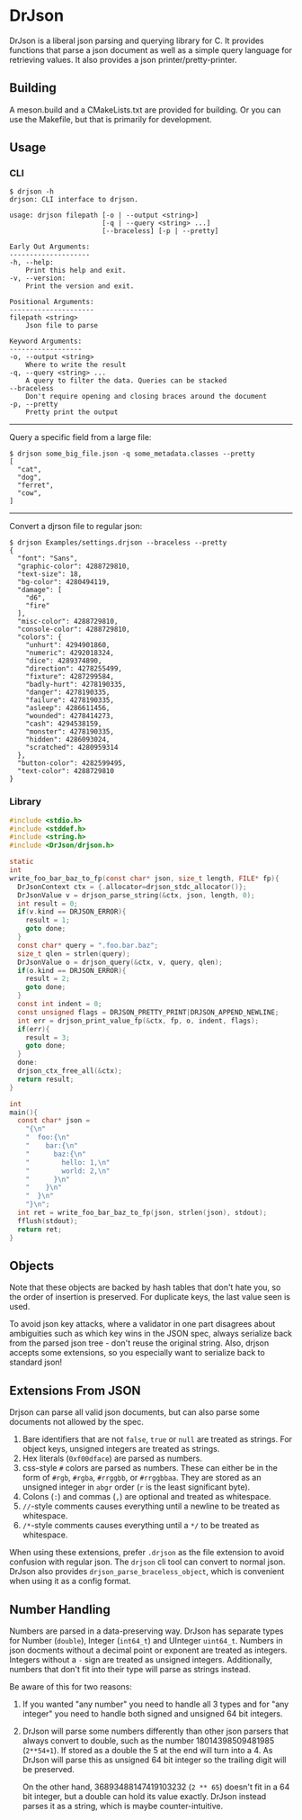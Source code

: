 # DrJson

DrJson is a liberal json parsing and querying library for C.
It provides functions that parse a json document as well as a simple query
language for retrieving values.  It also provides a json printer/pretty-printer.

## Building

A meson.build and a CMakeLists.txt are provided for building. Or you can use
the Makefile, but that is primarily for development.

## Usage

### CLI
```
$ drjson -h
drjson: CLI interface to drjson.

usage: drjson filepath [-o | --output <string>]
                       [-q | --query <string> ...]
                       [--braceless] [-p | --pretty]

Early Out Arguments:
--------------------
-h, --help:
    Print this help and exit.
-v, --version:
    Print the version and exit.

Positional Arguments:
---------------------
filepath <string>
    Json file to parse

Keyword Arguments:
------------------
-o, --output <string>
    Where to write the result
-q, --query <string> ...
    A query to filter the data. Queries can be stacked
--braceless
    Don't require opening and closing braces around the document
-p, --pretty
    Pretty print the output

```
<hr>

Query a specific field from a large file:
```
$ drjson some_big_file.json -q some_metadata.classes --pretty
[
  "cat",
  "dog",
  "ferret",
  "cow",
]
```
<hr>

Convert a djrson file to regular json:
```
$ drjson Examples/settings.drjson --braceless --pretty
{
  "font": "Sans",
  "graphic-color": 4288729810,
  "text-size": 18,
  "bg-color": 4280494119,
  "damage": [
    "d6",
    "fire"
  ],
  "misc-color": 4288729810,
  "console-color": 4288729810,
  "colors": {
    "unhurt": 4294901860,
    "numeric": 4292018324,
    "dice": 4289374890,
    "direction": 4278255499,
    "fixture": 4287299584,
    "badly-hurt": 4278190335,
    "danger": 4278190335,
    "failure": 4278190335,
    "asleep": 4286611456,
    "wounded": 4278414273,
    "cash": 4294538159,
    "monster": 4278190335,
    "hidden": 4286093024,
    "scratched": 4280959314
  },
  "button-color": 4282599495,
  "text-color": 4288729810
}

```

### Library
```c
#include <stdio.h>
#include <stddef.h>
#include <string.h>
#include <DrJson/drjson.h>

static
int
write_foo_bar_baz_to_fp(const char* json, size_t length, FILE* fp){
  DrJsonContext ctx = {.allocator=drjson_stdc_allocator()};
  DrJsonValue v = drjson_parse_string(&ctx, json, length, 0);
  int result = 0;
  if(v.kind == DRJSON_ERROR){
    result = 1;
    goto done;
  }
  const char* query = ".foo.bar.baz";
  size_t qlen = strlen(query);
  DrJsonValue o = drjson_query(&ctx, v, query, qlen);
  if(o.kind == DRJSON_ERROR){
    result = 2;
    goto done;
  }
  const int indent = 0;
  const unsigned flags = DRJSON_PRETTY_PRINT|DRJSON_APPEND_NEWLINE;
  int err = drjson_print_value_fp(&ctx, fp, o, indent, flags);
  if(err){
    result = 3;
    goto done;
  }
  done:
  drjson_ctx_free_all(&ctx);
  return result;
}

int
main(){
  const char* json =
    "{\n"
    "  foo:{\n"
    "    bar:{\n"
    "      baz:{\n"
    "        hello: 1,\n"
    "        world: 2,\n"
    "      }\n"
    "    }\n"
    "  }\n"
    "}\n";
  int ret = write_foo_bar_baz_to_fp(json, strlen(json), stdout);
  fflush(stdout);
  return ret;
}

```

## Objects
Note that these objects are backed by hash tables that don't hate you, so the
order of insertion is preserved.  For duplicate keys, the last value seen is
used.

To avoid json key attacks, where a validator in one part disagrees about
ambiguities such as which key wins in the JSON spec, always serialize back from
the parsed json tree - don't reuse the original string. Also, drjson accepts
some extensions, so you especially want to serialize back to standard json!

## Extensions From JSON

Drjson can parse all valid json documents, but can also parse some documents not allowed by the spec.

1. Bare identifiers that are not `false`, `true` or `null` are treated
   as strings. For object keys, unsigned integers are treated as strings.
2. Hex literals (`0xf00dface`) are parsed as numbers.
3. css-style `#` colors are parsed as numbers. These can either be in the form
   of `#rgb`, `#rgba`, `#rrggbb`, or `#rrggbbaa`. They are stored as an unsigned
   integer in `abgr` order (`r` is the least significant byte).
4. Colons (`:`) and commas (`,`) are optional and treated as whitespace.
5. `//`-style comments causes everything until a newline to be treated as whitespace.
6. `/*`-style comments causes everything until a `*/` to be treated as whitespace.

When using these extensions, prefer `.drjson` as the file extension to avoid
confusion with regular json. The `drjson` cli tool can convert to normal json.
DrJson also provides `drjson_parse_braceless_object`, which is convenient when
using it as a config format.

## Number Handling

Numbers are parsed in a data-preserving way. DrJson has separate
types for Number (`double`), Integer (`int64_t`) and UInteger `uint64_t`.
Numbers in json docments without a decimal point or exponent are treated as
integers. Integers without a `-` sign are treated as unsigned integers.
Additionally, numbers that don't fit into their type will parse as strings
instead.

Be aware of this for two reasons:

1.  If you wanted "any number" you need to handle all 3 types and for "any
    integer" you need to handle both signed and unsigned 64 bit integers.

2.  DrJson will parse some numbers differently than other json parsers that
    always convert to double, such as the number 18014398509481985 (`2**54+1`).
    If stored as a double the 5 at the end will turn into a 4. As DrJson will
    parse this as unsigned 64 bit integer so the trailing digit will be
    preserved.

    On the other hand, 36893488147419103232 (`2 ** 65`) doesn't fit in a 64 bit
    integer, but a double can hold its value exactly. DrJson instead parses it
    as a string, which is maybe counter-intuitive.
